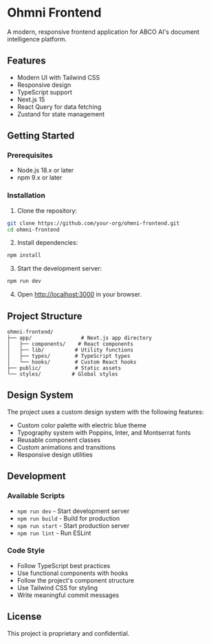 # Ohmni Frontend

A modern, responsive frontend application for ABCO AI's document intelligence platform.

## Features

- Modern UI with Tailwind CSS
- Responsive design
- TypeScript support
- Next.js 15
- React Query for data fetching
- Zustand for state management

## Getting Started

### Prerequisites

- Node.js 18.x or later
- npm 9.x or later

### Installation

1. Clone the repository:
```bash
git clone https://github.com/your-org/ohmni-frontend.git
cd ohmni-frontend
```

2. Install dependencies:
```bash
npm install
```

3. Start the development server:
```bash
npm run dev
```

4. Open [http://localhost:3000](http://localhost:3000) in your browser.

## Project Structure

```
ohmni-frontend/
├── app/                # Next.js app directory
│   ├── components/    # React components
│   ├── lib/          # Utility functions
│   ├── types/        # TypeScript types
│   └── hooks/        # Custom React hooks
├── public/           # Static assets
└── styles/          # Global styles
```

## Design System

The project uses a custom design system with the following features:

- Custom color palette with electric blue theme
- Typography system with Poppins, Inter, and Montserrat fonts
- Reusable component classes
- Custom animations and transitions
- Responsive design utilities

## Development

### Available Scripts

- `npm run dev` - Start development server
- `npm run build` - Build for production
- `npm run start` - Start production server
- `npm run lint` - Run ESLint

### Code Style

- Follow TypeScript best practices
- Use functional components with hooks
- Follow the project's component structure
- Use Tailwind CSS for styling
- Write meaningful commit messages

## License

This project is proprietary and confidential. 